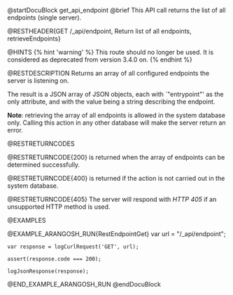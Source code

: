 
@startDocuBlock get_api_endpoint
@brief This API call returns the list of all endpoints (single server).

@RESTHEADER{GET /_api/endpoint, Return list of all endpoints, retrieveEndpoints}

@HINTS
{% hint 'warning' %}
This route should no longer be used.
It is considered as deprecated from version 3.4.0 on.
{% endhint %}

@RESTDESCRIPTION
Returns an array of all configured endpoints the server is listening on.

The result is a JSON array of JSON objects, each with `"entrypoint"' as
the only attribute, and with the value being a string describing the
endpoint.

**Note**: retrieving the array of all endpoints is allowed in the system database
only. Calling this action in any other database will make the server return
an error.

@RESTRETURNCODES

@RESTRETURNCODE{200}
is returned when the array of endpoints can be determined successfully.

@RESTRETURNCODE{400}
is returned if the action is not carried out in the system database.

@RESTRETURNCODE{405}
The server will respond with *HTTP 405* if an unsupported HTTP method is used.

@EXAMPLES

@EXAMPLE_ARANGOSH_RUN{RestEndpointGet}
    var url = "/_api/endpoint";

    var response = logCurlRequest('GET', url);

    assert(response.code === 200);

    logJsonResponse(response);
@END_EXAMPLE_ARANGOSH_RUN
@endDocuBlock
